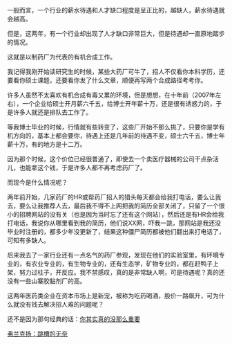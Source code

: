 <p>一般而言，一个行业的薪水待遇和人才缺口程度是呈正比的，越缺人，薪水待遇就会越高。</p><p>但是，这两年，有一个行业却出现了人才缺口非常巨大，但是待遇却一直原地踏步的情况。</p><p>这就是以制药厂为代表的有机合成工作。</p><p>我记得我刚开始读研究生的时候，某些大药厂可牛了，招人不仅看你本科学历，还要看你硕士课题，还要看你发了什么文章，顺便再写两个合成路径考考你。</p><p>许多人虽然不太喜欢有机合成有毒又累的环境，但是想想，在十年前（2007年左右），一个企业给硕士开月薪六千五，给博士开年薪十万，还是很有诱惑力的，于是许多人就还是排队去工作了。</p><p>等我博士毕业的时候，行情就有些转变了，这些厂开始不那么挑了，只要你是学有机方向的，基本上都会要你，待遇上还是几年前的待遇不变，硕士六千五，博士年薪十万，有的地方是十二万。</p><p>因为那个时候，这个价位已经很普通了，即使去一个卖医疗器械的公司干点杂活儿，也能拿这个钱，于是许多人都不再考虑药厂了。</p><p>而现今是什么情况呢？</p><p>两年前开始，几家药厂的HR或帮药厂招人的猎头每天都会给我打电话，要么让我去，要么让我推荐人去，最后我不得不上网把我的简历全部关闭了，只留了一个很小的招聘网站的没有关（也是因为当时忘了还有这个网站），然后还是有HR会给我打电话，我说你从哪里看到我的简历，他们说XX网，吓我一跳，那网站是我还没毕业时注册的，都多少年没更新了，结果这种僵尸简历都被他们翻出来打电话了，可知有多缺人。</p><p>后来我去了一家行业还有一点名气的药厂参观，发现在他们的实验室里，有环境专业的，有农业专业的，有生物专业的，还有生态学，矿物专业的，都在赶鸭子上架，努力过柱子，开反应。我不禁感叹，真的是非常缺人啊，可是待遇呢？真的还没有一些山寨胶黏剂厂的高。</p><p>这两年医药类企业在资本市场上是新宠，被称为吃药喝酒，股价一路飙升，可为什么就没有钱去解决招人难的问题呢？</p><p>还不是因为那句经典的话：<a href="https://zhuanlan.zhihu.com/p/39694604" class="internal">你其实真的没那么重要</a>  </p><a data-draft-node="block" data-draft-type="link-card" href="https://zhuanlan.zhihu.com/p/39730606" data-image="https://pic3.zhimg.com/v2-6ec6ab0287d7accde2cd27e42886ddda_180x120.jpg" data-image-width="700" data-image-height="394" class="internal">弗兰克扬：跳槽的无奈</a><p></p>